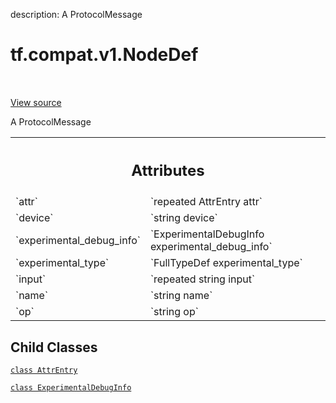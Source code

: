 description: A ProtocolMessage

<div itemscope itemtype="http://developers.google.com/ReferenceObject">
<meta itemprop="name" content="tf.compat.v1.NodeDef" />
<meta itemprop="path" content="Stable" />
<meta itemprop="property" content="AttrEntry"/>
<meta itemprop="property" content="ExperimentalDebugInfo"/>
</div>

# tf.compat.v1.NodeDef

<!-- Insert buttons and diff -->

<table class="tfo-notebook-buttons tfo-api nocontent" align="left">

</table>

<a target="_blank" class="external" href="/code/stable/tensorflow/core/framework/node_def.proto">View source</a>



A ProtocolMessage

<!-- Placeholder for "Used in" -->




<!-- Tabular view -->
 <table class="responsive fixed orange">
<colgroup><col width="214px"><col></colgroup>
<tr><th colspan="2"><h2 class="add-link">Attributes</h2></th></tr>

<tr>
<td>
`attr`<a id="attr"></a>
</td>
<td>
`repeated AttrEntry attr`
</td>
</tr><tr>
<td>
`device`<a id="device"></a>
</td>
<td>
`string device`
</td>
</tr><tr>
<td>
`experimental_debug_info`<a id="experimental_debug_info"></a>
</td>
<td>
`ExperimentalDebugInfo experimental_debug_info`
</td>
</tr><tr>
<td>
`experimental_type`<a id="experimental_type"></a>
</td>
<td>
`FullTypeDef experimental_type`
</td>
</tr><tr>
<td>
`input`<a id="input"></a>
</td>
<td>
`repeated string input`
</td>
</tr><tr>
<td>
`name`<a id="name"></a>
</td>
<td>
`string name`
</td>
</tr><tr>
<td>
`op`<a id="op"></a>
</td>
<td>
`string op`
</td>
</tr>
</table>



## Child Classes
[`class AttrEntry`](../../../tf/compat/v1/NodeDef/AttrEntry.md)

[`class ExperimentalDebugInfo`](../../../tf/compat/v1/NodeDef/ExperimentalDebugInfo.md)

